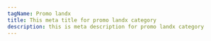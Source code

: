 ```yaml
---
tagName: Promo landx
title: This meta title for promo landx category
description: this is meta description for promo landx category
---
```

